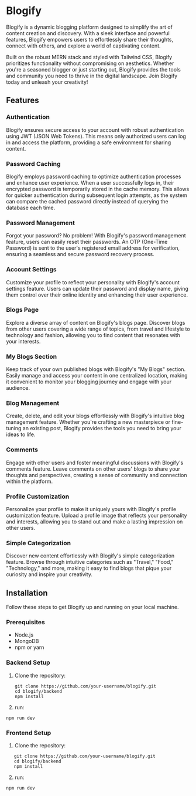 # Blogify

Blogify is a dynamic blogging platform designed to simplify the art of content creation and discovery. With a sleek interface and powerful features, Blogify empowers users to effortlessly share their thoughts, connect with others, and explore a world of captivating content.

Built on the robust MERN stack and styled with Tailwind CSS, Blogify prioritizes functionality without compromising on aesthetics. Whether you're a seasoned blogger or just starting out, Blogify provides the tools and community you need to thrive in the digital landscape. Join Blogify today and unleash your creativity!

## Features

### Authentication
Blogify ensures secure access to your account with robust authentication using JWT (JSON Web Tokens). This means only authorized users can log in and access the platform, providing a safe environment for sharing content.

### Password Caching
Blogify employs password caching to optimize authentication processes and enhance user experience. When a user successfully logs in, their encrypted password is temporarily stored in the cache memory. This allows for quicker authentication during subsequent login attempts, as the system can compare the cached password directly instead of querying the database each time.

### Password Management
Forgot your password? No problem! With Blogify's password management feature, users can easily reset their passwords. An OTP (One-Time Password) is sent to the user's registered email address for verification, ensuring a seamless and secure password recovery process.

### Account Settings
Customize your profile to reflect your personality with Blogify's account settings feature. Users can update their password and display name, giving them control over their online identity and enhancing their user experience.

### Blogs Page
Explore a diverse array of content on Blogify's blogs page. Discover blogs from other users covering a wide range of topics, from travel and lifestyle to technology and fashion, allowing you to find content that resonates with your interests.

### My Blogs Section
Keep track of your own published blogs with Blogify's "My Blogs" section. Easily manage and access your content in one centralized location, making it convenient to monitor your blogging journey and engage with your audience.

### Blog Management
Create, delete, and edit your blogs effortlessly with Blogify's intuitive blog management feature. Whether you're crafting a new masterpiece or fine-tuning an existing post, Blogify provides the tools you need to bring your ideas to life.

### Comments
Engage with other users and foster meaningful discussions with Blogify's comments feature. Leave comments on other users' blogs to share your thoughts and perspectives, creating a sense of community and connection within the platform.

### Profile Customization
Personalize your profile to make it uniquely yours with Blogify's profile customization feature. Upload a profile image that reflects your personality and interests, allowing you to stand out and make a lasting impression on other users.

### Simple Categorization
Discover new content effortlessly with Blogify's simple categorization feature. Browse through intuitive categories such as "Travel," "Food," "Technology," and more, making it easy to find blogs that pique your curiosity and inspire your creativity.

## Installation

Follow these steps to get Blogify up and running on your local machine.

### Prerequisites

- Node.js
- MongoDB
- npm or yarn

### Backend Setup

1. Clone the repository:

   ```
   git clone https://github.com/your-username/blogify.git
   cd blogify/backend
   npm install
   ```
2. run:

```
npm run dev
```

### Frontend Setup

1. Clone the repository:

```
   git clone https://github.com/your-username/blogify.git
   cd blogify/backend
   npm install
```

2. run:

```
npm run dev
```
